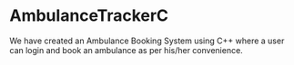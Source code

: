 # AmbulanceTrackerC
We have created an Ambulance Booking System using C++ where a user can login and book an ambulance as per his/her convenience. 
